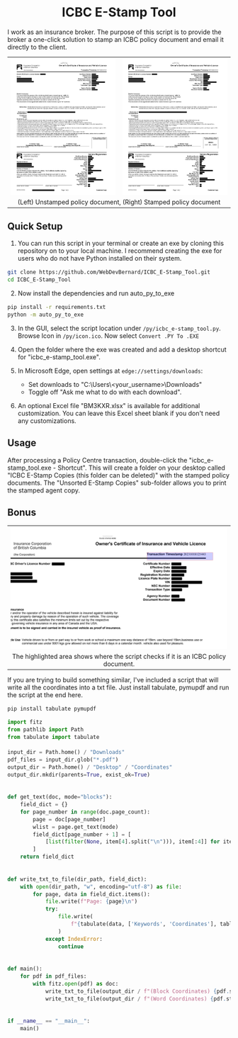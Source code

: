 <h1 align="center">ICBC E-Stamp Tool</h1>

I work as an insurance broker. The purpose of this script is to provide the broker a one-click solution to
stamp an ICBC policy document and email it directly to the client.

<table align="center">
  <tr>
    <td><img src="https://github.com/WebDevBernard/ICBC_E-Stamp_Tool/blob/main/images/redacted_before.png" alt="Unstamped Policy Document" /></td>
    <td><img src="https://github.com/WebDevBernard/ICBC_E-Stamp_Tool/blob/main/images/redacted_after.png" alt="Stamped Policy Document" /></td>
  </tr>
  <tr>
    <td colspan="2" align="center">(Left) Unstamped policy document, (Right) Stamped policy document</td>
  </tr>
</table>

## Quick Setup

1. You can run this script in your terminal or create an exe by cloning this repository on to your local machine. I
   recommend creating the exe for users who do not have Python installed on their system.

```bash
git clone https://github.com/WebDevBernard/ICBC_E-Stamp_Tool.git
cd ICBC_E-Stamp_Tool
```

2. Now install the dependencies and run auto_py_to_exe

```bash
pip install -r requirements.txt
python -m auto_py_to_exe
```

3. In the GUI, select the script location under `/py/icbc_e-stamp_tool.py`. Browse Icon in `/py/icon.ico`. Now select
   `Convert .PY To .EXE`

4. Open the folder where the exe was created and add a desktop shortcut for "icbc_e-stamp_tool.exe".

5. In Microsoft Edge, open settings at `edge://settings/downloads`:
    - Set downloads to "C:\Users\\<your_username>\Downloads"
    - Toggle off "Ask me what to do with each download".

6. An optional Excel file "BM3KXR.xlsx" is available for additional customization. You can leave this Excel sheet blank
   if you don't need any customizations.

## Usage

After processing a Policy Centre transaction, double-click the "icbc_e-stamp_tool.exe - Shortcut". This will create a
folder on your desktop called "ICBC E-Stamp Copies (this folder can be deleted)" with the stamped policy documents.
The "Unsorted E-Stamp Copies" sub-folder allows you to print the stamped agent copy.

## Bonus

<table align="center">
  <tr>
    <td><img src="https://github.com/WebDevBernard/ICBC_E-Stamp_Tool/blob/main/images/transaction_timestamp.png" alt="Transaction Timestamp Area" /></td>
  </tr>
  <tr>
    <td align="center">The highlighted area shows where the script checks if it is an ICBC policy document.</td>
  </tr>
</table>

If you are trying to build something similar, I've included a script that will write all the coordinates into a txt
file. Just install tabulate, pymupdf and run the script at the end here.

```bash
pip install tabulate pymupdf
```

```python
import fitz
from pathlib import Path
from tabulate import tabulate

input_dir = Path.home() / "Downloads"
pdf_files = input_dir.glob("*.pdf")
output_dir = Path.home() / "Desktop" / "Coordinates"
output_dir.mkdir(parents=True, exist_ok=True)


def get_text(doc, mode="blocks"):
    field_dict = {}
    for page_number in range(doc.page_count):
        page = doc[page_number]
        wlist = page.get_text(mode)
        field_dict[page_number + 1] = [
            [list(filter(None, item[4].split("\n"))), item[:4]] for item in wlist
        ]
    return field_dict


def write_txt_to_file(dir_path, field_dict):
    with open(dir_path, "w", encoding="utf-8") as file:
        for page, data in field_dict.items():
            file.write(f"Page: {page}\n")
            try:
                file.write(
                    f"{tabulate(data, ['Keywords', 'Coordinates'], tablefmt='grid', maxcolwidths=[50, None])}\n"
                )
            except IndexError:
                continue


def main():
    for pdf in pdf_files:
        with fitz.open(pdf) as doc:
            write_txt_to_file(output_dir / f"(Block Coordinates) {pdf.stem}.txt", get_text(doc))
            write_txt_to_file(output_dir / f"(Word Coordinates) {pdf.stem}.txt", get_text(doc, "words"))


if __name__ == "__main__":
    main()
```


